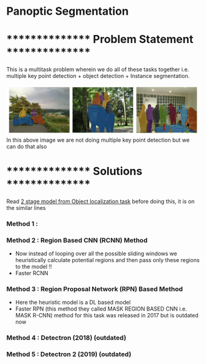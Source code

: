 # Panoptic Segmentation


# ************** Problem Statement **************
This is a multitask problem wherein we do all of these tasks together i.e. multiple key point detection + object detection + Instance segmentation. 

![alt text](https://github.com/khetansarvesh/CV/blob/main/panoptic_segmentation/prb_statement.png)
In this above image we are not doing multiple key point detection but we can do that also

# ************** Solutions **************
Read [2 stage model from Object localization task](https://pub.towardsai.net/computer-vision-object-localization-task-2d536238510f) before doing this, it is on the similar lines


### Method 1 : 


### Method 2 : Region Based CNN (RCNN) Method
- Now instead of looping over all the possible sliding windows we heuristically calculate potential regions and then pass only these regions to the model !!
- Faster RCNN

### Method 3 : Region Proposal Network (RPN) Based Method
- Here the heuristic model is a DL based model
- Faster RPN (this method they called MASK REGION BASED CNN i.e. MASK R-CNN) method for this task was released in 2017 but is outdated now

### Method 4 : Detectron (2018) (outdated)

### Method 5 : Detectron 2 (2019) (outdated)



